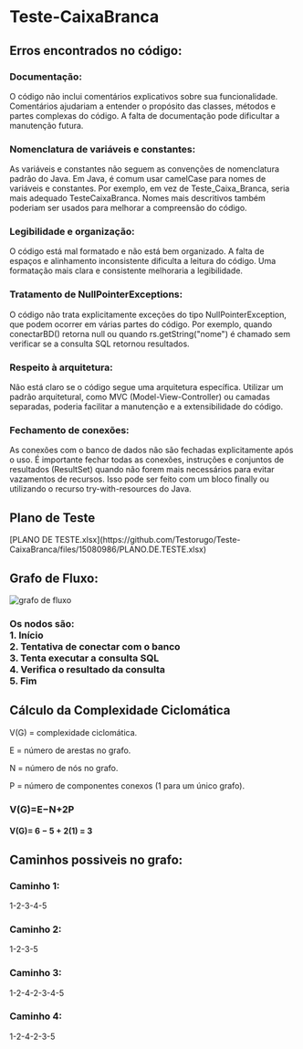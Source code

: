 # Teste-CaixaBranca

<h2>Erros encontrados no código:</h2>
<h3> Documentação:</h3>
<p>O código não inclui comentários explicativos sobre sua funcionalidade. Comentários ajudariam a entender o propósito das classes, métodos e partes complexas do código. A falta de documentação pode dificultar a manutenção futura.</p>
<h3>Nomenclatura de variáveis e constantes:</h3>
<p>As variáveis e constantes não seguem as convenções de nomenclatura padrão do Java. Em Java, é comum usar camelCase para nomes de variáveis e constantes. Por exemplo, em vez de Teste_Caixa_Branca, seria mais adequado TesteCaixaBranca. Nomes mais descritivos também poderiam ser usados para melhorar a compreensão do código.</p>
<h3>Legibilidade e organização:</h3>
<p>O código está mal formatado e não está bem organizado. A falta de espaços e alinhamento inconsistente dificulta a leitura do código. Uma formatação mais clara e consistente melhoraria a legibilidade.</p>
<h3>Tratamento de NullPointerExceptions:</h3>
<p>O código não trata explicitamente exceções do tipo NullPointerException, que podem ocorrer em várias partes do código. Por exemplo, quando conectarBD() retorna null ou quando rs.getString("nome") é chamado sem verificar se a consulta SQL retornou resultados.</p>
<h3>Respeito à arquitetura:</h3>
<p>Não está claro se o código segue uma arquitetura específica. Utilizar um padrão arquitetural, como MVC (Model-View-Controller) ou camadas separadas, poderia facilitar a manutenção e a extensibilidade do código.</p>
<h3>Fechamento de conexões:</h3>
<p>As conexões com o banco de dados não são fechadas explicitamente após o uso. É importante fechar todas as conexões, instruções e conjuntos de resultados (ResultSet) quando não forem mais necessários para evitar vazamentos de recursos. Isso pode ser feito com um bloco finally ou utilizando o recurso try-with-resources do Java.</p>

<h2>Plano de Teste</h2>
[PLANO DE TESTE.xlsx](https://github.com/Testorugo/Teste-CaixaBranca/files/15080986/PLANO.DE.TESTE.xlsx)

<h2>Grafo de Fluxo:</h2>

![grafo de fluxo](https://github.com/Testorugo/Teste-CaixaBranca/assets/114782204/b08fd0da-a8d2-4e6d-be74-f94616cd0661)

<h3>Os nodos são:<br />
1. Início<br />
2. Tentativa de conectar com o banco<br />
3. Tenta executar a consulta SQL<br />
4. Verifica o resultado da consulta<br />
5. Fim</h3>

<h2>Cálculo da Complexidade Ciclomática</h2>

<p>V(G) = complexidade ciclomática.</p>
<p>E = número de arestas no grafo.</p>
<p>N = número de nós no grafo.</p>
<p>P = número de componentes conexos (1 para um único grafo).</p>

<h3>V(G)=E−N+2P</h3>
<h4>V(G)= 6 − 5 + 2(1) = 3</h4>

<h2>Caminhos possiveis no grafo:</h2>

<h3>Caminho 1:</h3>
<p>1-2-3-4-5</p>
<h3>Caminho 2:</h3>
<p>1-2-3-5</p>
<h3>Caminho 3:</h3>
<p>1-2-4-2-3-4-5</p>
<h3>Caminho 4:</h3>
<p>1-2-4-2-3-5</p>
